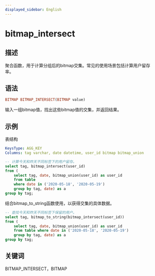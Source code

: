 ```yaml
---
displayed_sidebar: English
---
```


# bitmap_intersect

## 描述

聚合函数，用于计算分组后的bitmap交集。常见的使用场景包括计算用户留存率。

## 语法

```Haskell
BITMAP BITMAP_INTERSECT(BITMAP value)
```

输入一组bitmap值，找出这些bitmap值的交集，并返回结果。

## 示例

表结构

```yml
KeysType: AGG_KEY
Columns: tag varchar, date datetime, user_id bitmap bitmap_union
```

```SQL
-- 计算今天和昨天不同标签下的用户留存。
select tag, bitmap_intersect(user_id)
from (
    select tag, date, bitmap_union(user_id) as user_id
    from table
    where date in ('2020-05-18', '2020-05-19')
    group by tag, date) as a
group by tag;
```

结合bitmap_to_string函数使用，以获得交集的具体数据。

```SQL
-- 查找今天和昨天不同标签下保留的用户。
select tag, bitmap_to_string(bitmap_intersect(user_id))
from (
    select tag, date, bitmap_union(user_id) as user_id
    from table where date in ('2020-05-18', '2020-05-19')
    group by tag, date) as a
group by tag;
```

## 关键词

BITMAP_INTERSECT，BITMAP